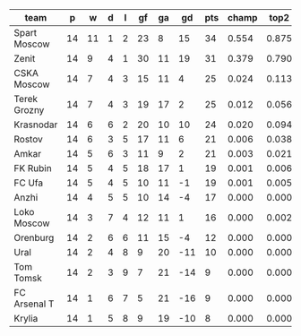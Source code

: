 |     team     | p  | w  | d | l | gf | ga | gd  | pts | champ | top2  | top3  | top4  |  5-7  | bot4  | bot3  | bot2  |
|--------------|----|----|---|---|----|----|-----|-----|-------|-------|-------|-------|-------|-------|-------|-------|
| Spart Moscow | 14 | 11 | 1 | 2 | 23 |  8 |  15 |  34 | 0.554 | 0.875 | 0.956 | 0.983 | 0.017 | 0.000 | 0.000 | 0.000|
| Zenit        | 14 |  9 | 4 | 1 | 30 | 11 |  19 |  31 | 0.379 | 0.790 | 0.914 | 0.964 | 0.035 | 0.000 | 0.000 | 0.000|
| CSKA Moscow  | 14 |  7 | 4 | 3 | 15 | 11 |   4 |  25 | 0.024 | 0.113 | 0.348 | 0.543 | 0.350 | 0.000 | 0.000 | 0.000|
| Terek Grozny | 14 |  7 | 4 | 3 | 19 | 17 |   2 |  25 | 0.012 | 0.056 | 0.191 | 0.355 | 0.430 | 0.002 | 0.001 | 0.000|
| Krasnodar    | 14 |  6 | 6 | 2 | 20 | 10 |  10 |  24 | 0.020 | 0.094 | 0.286 | 0.479 | 0.384 | 0.001 | 0.000 | 0.000|
| Rostov       | 14 |  6 | 3 | 5 | 17 | 11 |   6 |  21 | 0.006 | 0.038 | 0.139 | 0.276 | 0.428 | 0.004 | 0.001 | 0.000|
| Amkar        | 14 |  5 | 6 | 3 | 11 |  9 |   2 |  21 | 0.003 | 0.021 | 0.085 | 0.190 | 0.422 | 0.007 | 0.002 | 0.000|
| FK Rubin     | 14 |  5 | 4 | 5 | 18 | 17 |   1 |  19 | 0.001 | 0.006 | 0.039 | 0.093 | 0.312 | 0.029 | 0.009 | 0.002|
| FC Ufa       | 14 |  5 | 4 | 5 | 10 | 11 |  -1 |  19 | 0.001 | 0.005 | 0.025 | 0.066 | 0.273 | 0.031 | 0.009 | 0.002|
| Anzhi        | 14 |  4 | 5 | 5 | 10 | 14 |  -4 |  17 | 0.000 | 0.000 | 0.006 | 0.016 | 0.123 | 0.125 | 0.055 | 0.018|
| Loko Moscow  | 14 |  3 | 7 | 4 | 12 | 11 |   1 |  16 | 0.000 | 0.002 | 0.012 | 0.037 | 0.200 | 0.075 | 0.031 | 0.012|
| Orenburg     | 14 |  2 | 6 | 6 | 11 | 15 |  -4 |  12 | 0.000 | 0.000 | 0.000 | 0.001 | 0.019 | 0.487 | 0.292 | 0.148|
| Ural         | 14 |  2 | 4 | 8 |  9 | 20 | -11 |  10 | 0.000 | 0.000 | 0.000 | 0.000 | 0.005 | 0.742 | 0.555 | 0.342|
| Tom Tomsk    | 14 |  2 | 3 | 9 |  7 | 21 | -14 |   9 | 0.000 | 0.000 | 0.000 | 0.000 | 0.002 | 0.836 | 0.682 | 0.492|
| FC Arsenal T | 14 |  1 | 6 | 7 |  5 | 21 | -16 |   9 | 0.000 | 0.000 | 0.000 | 0.000 | 0.000 | 0.885 | 0.764 | 0.581|
| Krylia       | 14 |  1 | 5 | 8 |  9 | 19 | -10 |   8 | 0.000 | 0.000 | 0.000 | 0.000 | 0.002 | 0.775 | 0.599 | 0.401|
